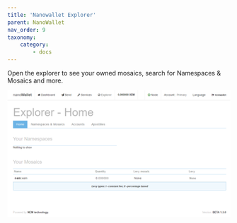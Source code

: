 ```yaml
---
title: 'Nanowallet Explorer'
parent: NanoWallet
nav_order: 9
taxonomy:
    category:
        - docs
---
```


Open the explorer to see your owned mosaics, search for Namespaces & Mosaics and more.
 
 ![](ileq5ES.png)

 
